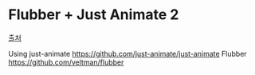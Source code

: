 Flubber + Just Animate 2
===

[출처](https://codepen.io/notoriousb1t/pen/QMMVOE)

Using just-animate <https://github.com/just-animate/just-animate>
Flubber <https://github.com/veltman/flubber>
